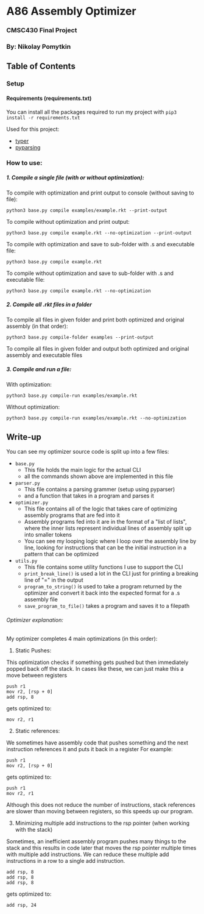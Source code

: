 # A86 Assembly Optimizer
### CMSC430 Final Project
### By: Nikolay Pomytkin

## Table of Contents



### Setup

#### Requirements (requirements.txt)

You can install all the packages required to run my project with `pip3 install -r requirements.txt`

Used for this project:
- [typer](https://github.com/tiangolo/typer)
- [pyparsing](https://github.com/pyparsing/pyparsing)

### How to use:

##### 1. Compile a single file (with or without optimization):

To compile with optimization and print output to console (without saving to file):
```
python3 base.py compile examples/example.rkt --print-output
```

To compile without optimization and print output: 
```
python3 base.py compile example.rkt --no-optimization --print-output
```

To compile with optimization and save to sub-folder with .s and executable file: 
```
python3 base.py compile example.rkt
```

To compile without optimization and save to sub-folder with .s and executable file: 
```
python3 base.py compile example.rkt --no-optimization
```



##### 2. Compile all .rkt files in a folder

To compile all files in given folder and print both optimized and original assembly (in that order):
```
python3 base.py compile-folder examples --print-output
``` 

To compile all files in given folder and output both optimized and original assembly and executable files

##### 3. Compile and run a file:

With optimization:
```
python3 base.py compile-run examples/example.rkt
```

Without optimization:
```
python3 base.py compile-run examples/example.rkt --no-optimization
```




## Write-up

You can see my optimizer source code is split up into a few files:

- `base.py`
    - This file holds the main logic for the actual CLI
    - all the commands shown above are implemented in this file
- `parser.py`
    - This file contains a parsing grammer (setup using pyparser)
    - and a function that takes in a program and parses it
- `optimizer.py`
    - This file contains all of the logic that takes care of optimizing assembly programs that are fed into it
    - Assembly programs fed into it are in the format of a "list of lists", where the inner lists represent individual lines of assembly split up into smaller tokens
    - You can see my looping logic where I loop over the assembly line by line, looking for instructions that can be the initial instruction in a pattern that can be optimized
- `utils.py`
    - This file contains some utility functions I use to support the CLI
    - `print_break_line()` is used a lot in the CLI just for printing a breaking line of "=" in the output
    - `program_to_string()` is used to take a program returned by the optimizer and convert it back into the expected format for a .s assembly file
    - `save_program_to_file()` takes a program and saves it to a filepath

###### Optimizer explanation:

My optimizer completes 4 main optimizations (in this order):
1. Static Pushes:

This optimization checks if something gets pushed but then immediately popped back off the stack. 
In cases like these, we can just make this a move between registers

```
push r1
mov r2, [rsp + 0]
add rsp, 8
```

gets optimized to:

```
mov r2, r1
```

2. Static references:

We sometimes have assembly code that pushes something and the next instruction references it and puts it back in a register
For example:
```
push r1
mov r2, [rsp + 0]
```

gets optimized to:
```
push r1
mov r2, r1
```

Although this does not reduce the number of instructions, stack references are slower than moving between registers, so this speeds up our program.

3. Minimizing multiple add instructions to the rsp pointer (when working with the stack)

Sometimes, an inefficient assembly program pushes many things to the stack and this results in code later that moves the rsp pointer multiple times
with multiple add instructions. We can reduce these multiple add instructions in a row to a single add instruction.

```
add rsp, 8
add rsp, 8
add rsp, 8
```

gets optimized to:

```
add rsp, 24
```
